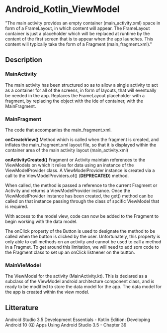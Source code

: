 # Android_Kotlin_ViewModel

"The main activity provides an empty container (main_activity.xml) space in form of a FrameLayout, in which content will appear.
The FrameLayout container is just a placeholder which will be replaced at runtime by the content of the first screen that is to appear when the app launches. This content will typically take the form of a Fragment (main_fragment.xml)."


## Description
### MainActivity
The main activity has been structured so as to allow a single activity to act as a container for all of the screens, in form of layouts, that will eventually be needed in the app.
Replaces the FrameLayout placeholder with a fragment, by replacing the object with the ide of container, with the MainFragment.


### MainFragment
The code that accompanies the main_fragment.xml.

**onCreateView()**
Method which is called when the fragment is created, and inflates the main_fragment.xml layout file, so that it is displayed within the container area of the main activity layout (main_activity.xml)

**onActivityCreated()**
Fragment or Activity maintain references to the ViewModels on which it relies for data using an instance of the ViewModelProvider class. 
A ViewModelProvider instance is created via a call to the ViewModelProviders.of() (**DEPRECATED**) method.

When called, the method is passed a reference to the current Fragment or Activity and returns a ViewModelProvider instance. Once the ViewModelProvider instance has been created, the get() method can be called on that instance passing through the class of spcific ViewModel that is required.

With access to the model view, code can now be added to the Fragment to begin working with the data model.

The onClick property of the Button is used to designate the method to be called when the button is clicked by the user. Unfortunately, this property is only able to call methods on an activity and cannot be used to call a method in a Fragmet. To get around this limitation, we will need to add som code to the Fragment class to set up an onClick listnener on the button.


### MainVieModel
The ViewModel for the activity (MainActivity.kt). This is declared as a subclass of the ViewModel android architecture component class, and is ready to be modified to store the data model for the app. The data model for the app is created within the view model.


## Litterature
Android Studio 3.5 Development Essentials - Kotlin Edition: Developing Android 10 (Q) Apps Using Android Studio 3.5 - Chapter 39
